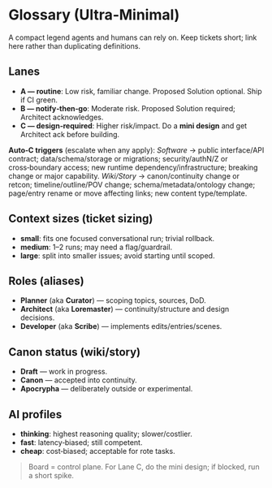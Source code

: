 # Glossary (Ultra‑Minimal)

A compact legend agents and humans can rely on. Keep tickets short; link here rather than duplicating definitions.

## Lanes
- **A — routine**: Low risk, familiar change. Proposed Solution optional. Ship if CI green.
- **B — notify‑then‑go**: Moderate risk. Proposed Solution required; Architect acknowledges.
- **C — design‑required**: Higher risk/impact. Do a **mini design** and get Architect ack before building.

**Auto‑C triggers** (escalate when any apply):
_Software_ → public interface/API contract; data/schema/storage or migrations; security/authN/Z or cross‑boundary access; new runtime dependency/infrastructure; breaking change or major capability.
_Wiki/Story_ → canon/continuity change or retcon; timeline/outline/POV change; schema/metadata/ontology change; page/entry rename or move affecting links; new content type/template.

## Context sizes (ticket sizing)
- **small**: fits one focused conversational run; trivial rollback.
- **medium**: 1–2 runs; may need a flag/guardrail.
- **large**: split into smaller issues; avoid starting until scoped.

## Roles (aliases)
- **Planner** (aka **Curator**) — scoping topics, sources, DoD.
- **Architect** (aka **Loremaster**) — continuity/structure and design decisions.
- **Developer** (aka **Scribe**) — implements edits/entries/scenes.

## Canon status (wiki/story)
- **Draft** — work in progress.
- **Canon** — accepted into continuity.
- **Apocrypha** — deliberately outside or experimental.

## AI profiles
- **thinking**: highest reasoning quality; slower/costlier.
- **fast**: latency‑biased; still competent.
- **cheap**: cost‑biased; acceptable for rote tasks.

> Board = control plane. For Lane C, do the mini design; if blocked, run a short spike.
